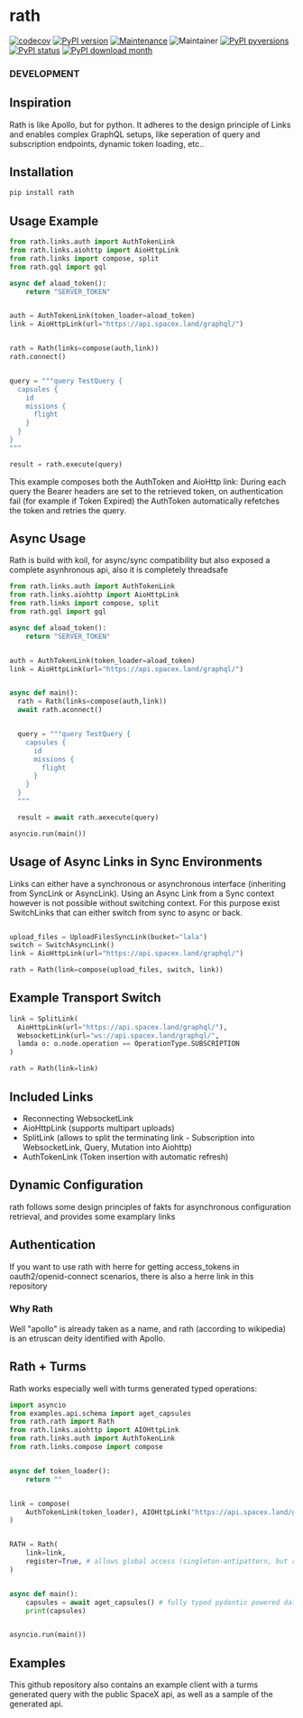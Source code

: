 # rath

[![codecov](https://codecov.io/gh/jhnnsrs/rath/branch/master/graph/badge.svg?token=UGXEA2THBV)](https://codecov.io/gh/jhnnsrs/rath)
[![PyPI version](https://badge.fury.io/py/rath.svg)](https://pypi.org/project/rath/)
[![Maintenance](https://img.shields.io/badge/Maintained%3F-yes-green.svg)](https://pypi.org/project/rath/)
![Maintainer](https://img.shields.io/badge/maintainer-jhnnsrs-blue)
[![PyPI pyversions](https://img.shields.io/pypi/pyversions/rath.svg)](https://pypi.python.org/pypi/rath/)
[![PyPI status](https://img.shields.io/pypi/status/rath.svg)](https://pypi.python.org/pypi/rath/)
[![PyPI download month](https://img.shields.io/pypi/dm/rath.svg)](https://pypi.python.org/pypi/rath/)

### DEVELOPMENT

## Inspiration

Rath is like Apollo, but for python. It adheres to the design principle of Links and enables complex GraphQL
setups, like seperation of query and subscription endpoints, dynamic token loading, etc..

## Installation

```bash
pip install rath
```

## Usage Example

```python
from rath.links.auth import AuthTokenLink
from rath.links.aiohttp import AioHttpLink
from rath.links import compose, split
from rath.gql import gql

async def aload_token():
    return "SERVER_TOKEN"


auth = AuthTokenLink(token_loader=aload_token)
link = AioHttpLink(url="https://api.spacex.land/graphql/")


rath = Rath(links=compose(auth,link))
rath.connect()


query = """query TestQuery {
  capsules {
    id
    missions {
      flight
    }
  }
}
"""

result = rath.execute(query)
```

This example composes both the AuthToken and AioHttp link: During each query the Bearer headers are set to the retrieved token, on authentication fail (for example if Token Expired) the
AuthToken automatically refetches the token and retries the query.

## Async Usage

Rath is build with koil, for async/sync compatibility but also exposed a complete asynhronous api, also it is completely threadsafe

```python
from rath.links.auth import AuthTokenLink
from rath.links.aiohttp import AioHttpLink
from rath.links import compose, split
from rath.gql import gql

async def aload_token():
    return "SERVER_TOKEN"


auth = AuthTokenLink(token_loader=aload_token)
link = AioHttpLink(url="https://api.spacex.land/graphql/")


async def main():
  rath = Rath(links=compose(auth,link))
  await rath.aconnect()


  query = """query TestQuery {
    capsules {
      id
      missions {
        flight
      }
    }
  }
  """

  result = await rath.aexecute(query)

asyncio.run(main())
```

## Usage of Async Links in Sync Environments

Links can either have a synchronous or asynchronous interface (inheriting from SyncLink or AsyncLink). Using an Async Link from a Sync
context however is not possible without switching context. For this purpose exist SwitchLinks that can either switch from sync to async
or back.

```python

upload_files = UploadFilesSyncLink(bucket="lala")
switch = SwitchAsyncLink()
link = AioHttpLink(url="https://api.spacex.land/graphql/")

rath = Rath(link=compose(upload_files, switch, link))

```

## Example Transport Switch

```python
link = SplitLink(
  AioHttpLink(url="https://api.spacex.land/graphql/"),
  WebsocketLink(url="ws://api.spacex.land/graphql/",
  lamda o: o.node.operation == OperationType.SUBSCRIPTION
)

rath = Rath(link=link)

```

## Included Links

- Reconnecting WebsocketLink
- AioHttpLink (supports multipart uploads)
- SplitLink (allows to split the terminating link - Subscription into WebsocketLink, Query, Mutation into Aiohttp)
- AuthTokenLink (Token insertion with automatic refresh)

## Dynamic Configuration

rath follows some design principles of fakts for asynchronous configuration retrieval, and provides some examplary links

## Authentication

If you want to use rath with herre for getting access_tokens in oauth2/openid-connect scenarios, there is also a herre link
in this repository

### Why Rath

Well "apollo" is already taken as a name, and rath (according to wikipedia) is an etruscan deity identified with Apollo.

## Rath + Turms

Rath works especially well with turms generated typed operations:

```python
import asyncio
from examples.api.schema import aget_capsules
from rath.rath import Rath
from rath.links.aiohttp import AIOHttpLink
from rath.links.auth import AuthTokenLink
from rath.links.compose import compose


async def token_loader():
    return ""


link = compose(
    AuthTokenLink(token_loader), AIOHttpLink("https://api.spacex.land/graphql/")
)


RATH = Rath(
    link=link,
    register=True, # allows global access (singleton-antipattern, but rath has no state)
)


async def main():
    capsules = await aget_capsules() # fully typed pydantic powered dataclasses generated through turms
    print(capsules)


asyncio.run(main())

```

## Examples

This github repository also contains an example client with a turms generated query with the public SpaceX api, as well as a sample of the generated api.
